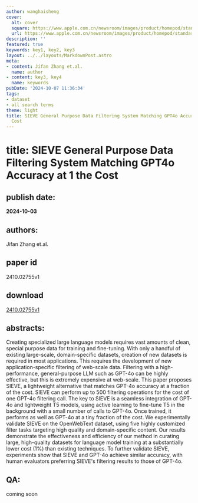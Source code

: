```yaml
---
author: wanghaisheng
cover:
  alt: cover
  square: https://www.apple.com.cn/newsroom/images/product/homepod/standard/Apple-HomePod-hero-230118_big.jpg.large_2x.jpg
  url: https://www.apple.com.cn/newsroom/images/product/homepod/standard/Apple-HomePod-hero-230118_big.jpg.large_2x.jpg
description: ''
featured: true
keywords: key1, key2, key3
layout: ../../layouts/MarkdownPost.astro
meta:
- content: Jifan Zhang et.al.
  name: author
- content: key3, key4
  name: keywords
pubDate: '2024-10-07 11:36:34'
tags:
- dataset
- all search terms
theme: light
title: SIEVE General Purpose Data Filtering System Matching GPT4o Accuracy at 1 the
  Cost
---
```


# title: SIEVE General Purpose Data Filtering System Matching GPT4o Accuracy at 1 the Cost 
## publish date: 
**2024-10-03** 
## authors: 
  Jifan Zhang et.al. 
## paper id
2410.02755v1
## download
[2410.02755v1](http://arxiv.org/abs/2410.02755v1)
## abstracts:
Creating specialized large language models requires vast amounts of clean, special purpose data for training and fine-tuning. With only a handful of existing large-scale, domain-specific datasets, creation of new datasets is required in most applications. This requires the development of new application-specific filtering of web-scale data. Filtering with a high-performance, general-purpose LLM such as GPT-4o can be highly effective, but this is extremely expensive at web-scale. This paper proposes SIEVE, a lightweight alternative that matches GPT-4o accuracy at a fraction of the cost. SIEVE can perform up to 500 filtering operations for the cost of one GPT-4o filtering call. The key to SIEVE is a seamless integration of GPT-4o and lightweight T5 models, using active learning to fine-tune T5 in the background with a small number of calls to GPT-4o. Once trained, it performs as well as GPT-4o at a tiny fraction of the cost. We experimentally validate SIEVE on the OpenWebText dataset, using five highly customized filter tasks targeting high quality and domain-specific content. Our results demonstrate the effectiveness and efficiency of our method in curating large, high-quality datasets for language model training at a substantially lower cost (1%) than existing techniques. To further validate SIEVE, experiments show that SIEVE and GPT-4o achieve similar accuracy, with human evaluators preferring SIEVE's filtering results to those of GPT-4o.
## QA:
coming soon
